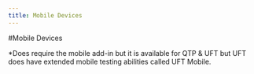 ```yaml
---
title: Mobile Devices
---
```


#Mobile Devices

*Does require the mobile add-in but it is available for QTP & UFT but UFT does have extended mobile testing abilities called UFT Mobile. 


